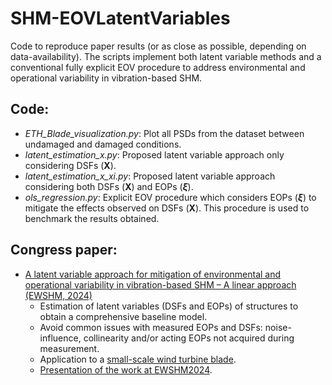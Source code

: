 # SHM-EOVLatentVariables

Code to reproduce paper results (or as close as possible, depending on data-availability). 
The scripts implement both latent variable methods and a conventional fully explicit EOV procedure to address environmental and operational variability in vibration-based SHM.

## Code:

* *ETH_Blade_visualization.py*: Plot all PSDs from the dataset between undamaged and damaged conditions.
* *latent_estimation_x.py*: Proposed latent variable approach only considering DSFs (**X**).
* *latent_estimation_x_xi.py*: Proposed latent variable approach considering both DSFs (**X**) and EOPs (**$\xi$**).
* *ols_regression.py*: Explicit EOV procedure which considers EOPs (**$\xi$**) to mitigate the effects observed on DSFs (**X**). This procedure is used to benchmark the results obtained.

## Congress paper:

* [A latent variable approach for mitigation of environmental and operational variability in vibration-based SHM – A linear approach (EWSHM, 2024)](https://www.ndt.net/search/docs.php3?id=29704)
  * Estimation of latent variables (DSFs and EOPs) of structures to obtain a comprehensive baseline model.
  * Avoid common issues with measured EOPs and DSFs: noise-influence, collinearity and/or acting EOPs not acquired during measurement.
  * Application to a [small-scale wind turbine blade](https://doi.org/10.1002/stc.2660).
  * [Presentation of the work at EWSHM2024](https://www.researchgate.net/publication/382052055_A_latent_variable_approach_for_mitigation_of_EOV_in_vibration-based_SHM_-_A_linear_approach).
